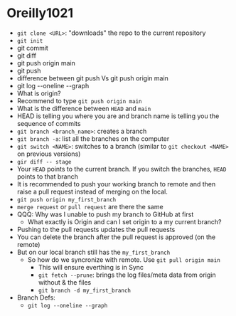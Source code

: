 # Oreilly1021

- `git clone <URL>`: "downloads" the repo to the current repository
- `git init`
- git commit
- git diff
- git push origin main 
- git push
- difference between git push Vs git push origin main
- git log --oneline --graph
- What is origin?
- Recommend to type `git push origin main`
- What is the difference between `HEAD` and `main`
- HEAD is telling you where you are and branch name is telling you the sequence of commits
- `git branch <branch_name>`: creates a branch
- `git branch -a`: list all the branches on the computer
- `git switch <NAME>`: switches to a <NAME> branch (similar to `git checkout <NAME>` on previous versions)
- `gir diff -- stage`
- Your `HEAD` points to the current branch. If you switch the branches,  `HEAD` points to that branch
- It is recommended to push your working branch to remote and then raise a pull request instead of merging on the local.
- `git push origin my_first_branch`
- `merge request` or `pull request` are there the same
- QQQ: Why was I unable to push my branch to GitHub at first
  - What exactly is Origin and can I set origin to a my current branch?
- Pushing to the pull requests updates the pull requests
- You can delete the branch after the pull request is approved (on the remote)
- But on our local branch still has the `my_first_branch`
  - So how do we syncronize with remote. Use `git pull origin main`
    - This will ensure everthing is in Sync
    - `git fetch --prune`: brings the log files/meta data from origin without & the files
    - `git branch -d my_first_branch`
- Branch Defs:
  - `git log --oneline --graph`